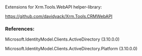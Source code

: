 Extensions for Xrm.Tools.WebAPI helper-library:

https://github.com/davidyack/Xrm.Tools.CRMWebAPI

### References:

Microsoft.IdentityModel.Clients.ActiveDirectory (3.10.0.0)

Microsoft.IdentityModel.Clients.ActiveDirectory.Platform (3.10.0.0)
